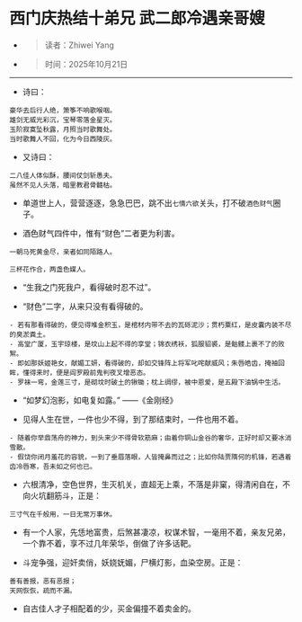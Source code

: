 # 西门庆热结十弟兄 武二郎冷遇亲哥嫂
- >读者：Zhiwei Yang
- >时间：2025年10月21日
---  
- 诗曰：
```
豪华去后行人绝，箫筝不响歌喉咽。 
雄剑无威光彩沉，宝琴零落金星灭。 
玉阶寂寞坠秋露，月照当时歌舞处。 
当时歌舞人不回，化为今日西陵灰。
``` 
- 又诗曰：
```
二八佳人体似酥，腰间仗剑斩愚夫。 
虽然不见人头落，暗里教君骨髓枯。
```
- 单道世上人，营营逐逐，急急巴巴，跳不出`七情六欲`关头，打不破`酒色财气`圈子。

- 酒色财气四件中，惟有“财色”二者更为利害。
```
一朝马死黄金尽，亲者如同陌路人。
```
```
三杯花作合，两盏色媒人。
```
- “生我之门死我户，看得破时忍不过”。

- “财色”二字，从来只没有看得破的。
```
- 若有那看得破的，便见得堆金积玉，是棺材内带不去的瓦砾泥沙；贯朽粟红，是皮囊内装不尽的臭淤粪土。
- 高堂广厦，玉宇琼楼，是坟山上起不得的享堂；锦衣绣袄，狐服貂裘，是骷髅上裹不了的败絮。
- 即如那妖姬艳女，献媚工妍，看得破的，却如交锋阵上将军叱咤献威风；朱唇皓齿，掩袖回眸，懂得来时，便是阎罗殿前鬼判夜叉增恶态。
- 罗袜一弯，金莲三寸，是砌坟时破土的锹锄；枕上绸缪，被中恩爱，是五殿下油锅中生活。
```
- “如梦幻泡影，如电复如露。” ——《金刚经》

- 见得人生在世，一件也少不得，到了那结束时，一件也用不着。

```
- 随着你举鼎荡舟的神力，到头来少不得骨软筋麻；由着你铜山金谷的奢华，正好时却又要冰消雪散。
- 假饶你闭月羞花的容貌，一到了垂眉落眼，人皆掩鼻而过之；比如你陆贾隋何的机锋，若遇着齿冷唇寒，吾未如之何也已。
```

- 六根清净，空色世界，生灭机关，直超无上乘，不落是非窠，得清闲自在，不向火坑翻筋斗，正是：
```
三寸气在千般用，一日无常万事休。
```
- 有一个人家，先恁地富贵，后煞甚凄凉，权谋术智，一毫用不着，亲友兄弟，一个靠不着，享不过几年荣华，倒做了许多话靶。

- 斗宠争强，迎奸卖俏，妖娆妩媚，尸横灯影，血染空房。正是：
```
善有善报，恶有恶报；
天网恢恢，疏而不漏。
```
- 自古佳人才子相配着的少，买金偏撞不着卖金的。